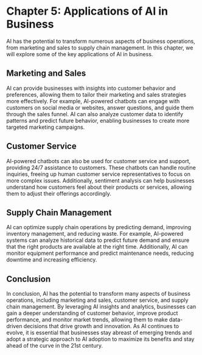 Chapter 5: Applications of AI in Business
=========================================

AI has the potential to transform numerous aspects of business operations, from marketing and sales to supply chain management. In this chapter, we will explore some of the key applications of AI in business.

Marketing and Sales
-------------------

AI can provide businesses with insights into customer behavior and preferences, allowing them to tailor their marketing and sales strategies more effectively. For example, AI-powered chatbots can engage with customers on social media or websites, answer questions, and guide them through the sales funnel. AI can also analyze customer data to identify patterns and predict future behavior, enabling businesses to create more targeted marketing campaigns.

Customer Service
----------------

AI-powered chatbots can also be used for customer service and support, providing 24/7 assistance to customers. These chatbots can handle routine inquiries, freeing up human customer service representatives to focus on more complex issues. Additionally, sentiment analysis can help businesses understand how customers feel about their products or services, allowing them to adjust their offerings accordingly.

Supply Chain Management
-----------------------

AI can optimize supply chain operations by predicting demand, improving inventory management, and reducing waste. For example, AI-powered systems can analyze historical data to predict future demand and ensure that the right products are available at the right time. Additionally, AI can monitor equipment performance and predict maintenance needs, reducing downtime and increasing efficiency.

Conclusion
----------

In conclusion, AI has the potential to transform many aspects of business operations, including marketing and sales, customer service, and supply chain management. By leveraging AI insights and analytics, businesses can gain a deeper understanding of customer behavior, improve product performance, and monitor market trends, allowing them to make data-driven decisions that drive growth and innovation. As AI continues to evolve, it is essential that businesses stay abreast of emerging trends and adopt a strategic approach to AI adoption to maximize its benefits and stay ahead of the curve in the 21st century.
